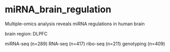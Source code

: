 # miRNA_brain_regulation
Multiple-omics analysis reveals miRNA regulations in human brain

brain region: DLPFC 

miRNA-seq (n=289)
RNA-seq (n=417)
ribo-seq (n=211)
genotyping (n=409)


